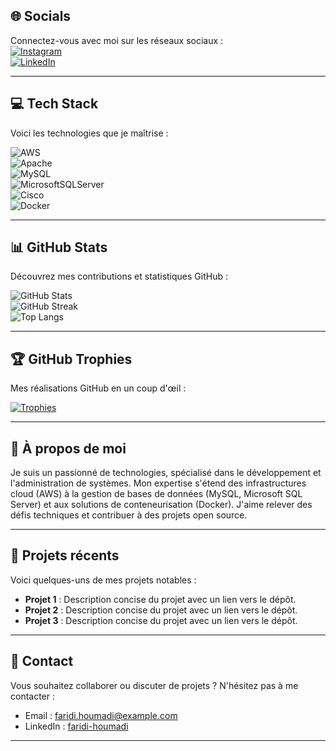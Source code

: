 
## **🌐 Socials**
Connectez-vous avec moi sur les réseaux sociaux :  
[![Instagram](https://img.shields.io/badge/Instagram-%23E4405F.svg?logo=Instagram&logoColor=white)](https://instagram.com/faridi_houmadi_2307)  
[![LinkedIn](https://img.shields.io/badge/LinkedIn-%230077B5.svg?logo=linkedin&logoColor=white)](https://www.linkedin.com/in/faridi-houmadi/)  

---

## **💻 Tech Stack**
Voici les technologies que je maîtrise :  

![AWS](https://img.shields.io/badge/AWS-%23FF9900.svg?style=for-the-badge&logo=amazon-aws&logoColor=white)  
![Apache](https://img.shields.io/badge/apache-%23D42029.svg?style=for-the-badge&logo=apache&logoColor=white)  
![MySQL](https://img.shields.io/badge/mysql-4479A1.svg?style=for-the-badge&logo=mysql&logoColor=white)  
![MicrosoftSQLServer](https://img.shields.io/badge/Microsoft%20SQL%20Server-CC2927?style=for-the-badge&logo=microsoft%20sql%20server&logoColor=white)  
![Cisco](https://img.shields.io/badge/cisco-%23049fd9.svg?style=for-the-badge&logo=cisco&logoColor=black)  
![Docker](https://img.shields.io/badge/docker-%230db7ed.svg?style=for-the-badge&logo=docker&logoColor=white)  

---

## **📊 GitHub Stats**
Découvrez mes contributions et statistiques GitHub :  

![GitHub Stats](https://github-readme-stats.vercel.app/api?username=Faridi&show_icons=true&theme=radical)  
![GitHub Streak](https://github-readme-streak-stats.herokuapp.com/?user=Faridi&theme=radical)  
![Top Langs](https://github-readme-stats.vercel.app/api/top-langs/?username=Faridi&layout=compact&theme=radical)  

---

## **🏆 GitHub Trophies**
Mes réalisations GitHub en un coup d'œil :  

[![Trophies](https://github-profile-trophy.vercel.app/?username=Faridi&theme=onedark)](https://github-profile-trophy.vercel.app/?username=Faridi)  

---

## **📝 À propos de moi**
Je suis un passionné de technologies, spécialisé dans le développement et l'administration de systèmes. Mon expertise s'étend des infrastructures cloud (AWS) à la gestion de bases de données (MySQL, Microsoft SQL Server) et aux solutions de conteneurisation (Docker). J'aime relever des défis techniques et contribuer à des projets open source.

---

## **🚀 Projets récents**
Voici quelques-uns de mes projets notables :  
- **Projet 1** : Description concise du projet avec un lien vers le dépôt.  
- **Projet 2** : Description concise du projet avec un lien vers le dépôt.  
- **Projet 3** : Description concise du projet avec un lien vers le dépôt.  

---

## **📧 Contact**
Vous souhaitez collaborer ou discuter de projets ? N'hésitez pas à me contacter :  
- Email : [faridi.houmadi@example.com](mailto:faridi.houmadi@example.com)  
- LinkedIn : [faridi-houmadi](https://www.linkedin.com/in/faridi-houmadi/)  

---
